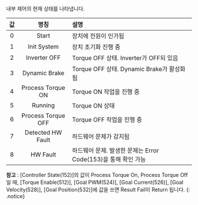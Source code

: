 내부 제어의 현재 상태를 나타냅니다.

| 값 |   명칭               | 설명                                                       |
|:--:|:-------------------:|:-----------------------------------------------------------|
| 0  | Start               | 장치에 전원이 인가됨                                         |
| 1  | Init System         | 장치 초기화 진행 중                                          |
| 2  | Inverter OFF        | Torque OFF 상태. Inverter가 OFF되 있음                       |
| 3  | Dynamic Brake       | Torque OFF 상태. Dynamic Brake가 활성화됨                    |
| 4  | Process Torque ON   | Torque ON 작업을 진행 중                                     |
| 5  | Running             | Torque ON 상태                                              |
| 6  | Process Torque OFF  | Torque OFF 작업을 진행 중                                    |
| 7  | Detected HW Fault   | 하드웨어 문제가 감지됨                                        |
| 8  | HW Fault            | 하드웨어 문제. 발생한 문제는 Error Code(153)을 통해 확인 가능   |


**참고** : [Controller State(152)]의 값이 Process Torque On, Process Torque Off일 때, [Torque Enable(512)], [Goal PWM(524)], [Goal Current(526)], [Goal Velocity(528)], [Goal Position(532)]에 값을 쓰면 Result Fail이 Return 됩니다.
{: .notice}
